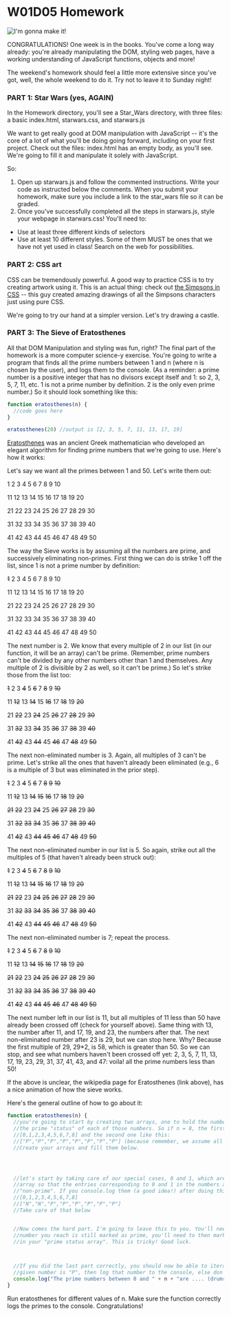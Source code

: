 # W01D05 Homework

![I'm gonna make it!](http://www.quickmeme.com/img/13/13db7aa21860fe4829b11cd9f1e813c1bec801b6a1c230dc997c62ad48d626bb.jpg)

CONGRATULATIONS! One week is in the books. You've come a long way already: you're already manipulating the DOM, styling web pages, have a working understanding of JavaScript functions, objects and more!

The weekend's homework should feel a little more extensive since you've got, well, the whole weekend to do it. Try not to leave it to Sunday night!

### PART 1: Star Wars (yes, AGAIN)

In the Homework directory, you'll see a Star_Wars directory, with three files: a basic index.html, starwars.css, and starwars.js

We want to get really good at DOM manipulation with JavaScript -- it's the core of a lot of what you'll be doing going forward, including on your first project. Check out the files: index.html has an empty body, as you'll see. We're going to fill it and manipulate it solely with JavaScript.

So:
1. Open up starwars.js and follow the commented instructions. Write your code as instructed below the comments. When you submit your homework, make sure you include a link to the star_wars file so it can be graded.
1. Once you've successfully completed all the steps in starwars.js, style your webpage in starwars.css! You'll need to:
  * Use at least three different kinds of selectors
  * Use at least 10 different styles. Some of them MUST be ones that we have not yet used in class! Search on the web for possibilities.

### PART 2: CSS art

CSS can be tremendously powerful. A good way to practice CSS is to try creating artwork using it. This is an actual thing: check out [the Simpsons in CSS](https://pattle.github.io/simpsons-in-css/) -- this guy created amazing drawings of all the Simpsons characters just using pure CSS.

We're going to try our hand at a simpler version. Let's try drawing a castle.

### PART 3: The Sieve of Eratosthenes

All that DOM Manipulation and styling was fun, right? The final part of the homework is a more computer science-y exercise. You're going to write a program that finds all the prime numbers between 1 and n (where n is chosen by the user), and logs them to the console. (As a reminder: a prime number is a positive integer that has no divisors except itself and 1: so 2, 3, 5, 7, 11, etc. 1 is not a prime number by definition. 2 is the only even prime number.) So it should look something like this:
```js
function eratosthenes(n) {
  //code goes here
}

eratosthenes(20) //output is [2, 3, 5, 7, 11, 13, 17, 19]
```

[Eratosthenes](https://en.wikipedia.org/wiki/Eratosthenes) was an ancient Greek mathematician who developed an elegant algorithm for finding prime numbers that we're going to use. Here's how it works:

Let's say we want all the primes between 1 and 50. Let's write them out:

1  2  3  4  5  6  7  8  9  10

11 12 13 14 15 16 17 18 19 20

21 22 23 24 25 26 27 28 29 30

31 32 33 34 35 36 37 38 39 40

41 42 43 44 45 46 47 48 49 50

The way the Sieve works is by assuming all the numbers are prime, and successively eliminating non-primes. First thing we can do is strike 1 off the list, since 1 is not a prime number by definition:

~~1~~  2  3  4  5  6  7  8  9  10


11 12 13 14 15 16 17 18 19 20


21 22 23 24 25 26 27 28 29 30


31 32 33 34 35 36 37 38 39 40


41 42 43 44 45 46 47 48 49 50

The next number is 2. We know that every multiple of 2 in our list (in our function, it will be an array) can't be prime. (Remember, prime numbers can't be divided by any other numbers other than 1 and themselves. Any multiple of 2 is divisible by 2 as well, so it can't be prime.) So let's strike those from the list too:

~~1~~  2  3  ~~4~~  5  ~~6~~  7  ~~8~~  9  ~~10~~


11 ~~12~~ 13 ~~14~~ 15 ~~16~~ 17 ~~18~~ 19 ~~20~~


21 ~~22~~ 23 ~~24~~ 25 ~~26~~ 27 ~~28~~ 29 ~~30~~


31 ~~32~~ 33 ~~34~~ 35 ~~36~~ 37 ~~38~~ 39 ~~40~~


41 ~~42~~ 43 ~~44~~ 45 ~~46~~ 47 ~~48~~ 49 ~~50~~

The next non-eliminated number is 3. Again, all multiples of 3 can't be prime. Let's strike all the ones that haven't already been eliminated (e.g., 6 is a multiple of 3 but was eliminated in the prior step).

~~1~~  2  3  ~~4~~  5  ~~6~~  7  ~~8~~  ~~9~~  ~~10~~


11 ~~12~~ 13 ~~14~~ ~~15~~ ~~16~~ 17 ~~18~~ 19 ~~20~~


~~21~~ ~~22~~ 23 ~~24~~ 25 ~~26~~ ~~27~~ ~~28~~ 29 ~~30~~


31 ~~32~~ ~~33~~ ~~34~~ 35 ~~36~~ 37 ~~38~~ ~~39~~ ~~40~~


41 ~~42~~ 43 ~~44~~ ~~45~~ ~~46~~ 47 ~~48~~ 49 ~~50~~

The next non-eliminated number in our list is 5. So again, strike out all the multiples of 5 (that haven't already been struck out):

~~1~~  2  3  ~~4~~  5  ~~6~~  7  ~~8~~  ~~9~~  ~~10~~


11 ~~12~~ 13 ~~14~~ ~~15~~ ~~16~~ 17 ~~18~~ 19 ~~20~~


~~21~~ ~~22~~ 23 ~~24~~ ~~25~~ ~~26~~ ~~27~~ ~~28~~ 29 ~~30~~


31 ~~32~~ ~~33~~ ~~34~~ ~~35~~ ~~36~~ 37 ~~38~~ ~~39~~ ~~40~~


41 ~~42~~ 43 ~~44~~ ~~45~~ ~~46~~ 47 ~~48~~ 49 ~~50~~

The next non-eliminated number is 7; repeat the process.

~~1~~  2  3  ~~4~~  5  ~~6~~  7  ~~8~~  ~~9~~  ~~10~~


11 ~~12~~ 13 ~~14~~ ~~15~~ ~~16~~ 17 ~~18~~ 19 ~~20~~


~~21~~ ~~22~~ 23 ~~24~~ ~~25~~ ~~26~~ ~~27~~ ~~28~~ 29 ~~30~~


31 ~~32~~ ~~33~~ ~~34~~ ~~35~~ ~~36~~ 37 ~~38~~ ~~39~~ ~~40~~


41 ~~42~~ 43 ~~44~~ ~~45~~ ~~46~~ 47 ~~48~~ ~~49~~ ~~50~~

The next number left in our list is 11, but all multiples of 11 less than 50 have already been crossed off (check for yourself above). Same thing with 13, the number after 11, and 17, 19, and 23, the numbers after that. The next non-eliminated number after 23 is 29, but we can stop here. Why? Because the first multiple of 29, 29*2, is 58, which is greater than 50. So we can stop, and see what numbers haven't been crossed off yet: 2, 3, 5, 7, 11, 13, 17, 19, 23, 29, 31, 37, 41, 43, and 47: voila! all the prime numbers less than 50!

If the above is unclear, the wikipedia page for Eratosthenes (link above), has a nice animation of how the sieve works.

Here's the general outline of how to go about it:

```js
function eratosthenes(n) {
  //you're going to start by creating two arrays, one to hold the numbers from 0 to n, and the second array to hold
  //the prime "status" of each of those numbers. So if n = 8, the first array would look like this:
  //[0,1,2,3,4,5,6,7,8] and the second one like this:
  //["P","P","P","P","P","P","P","P"] (because remember, we assume all numbers are prime, "P", until proven otherwise)
  //Create your arrays and fill them below.




  //let's start by taking care of our special cases, 0 and 1, which aren't prime by definition. change your "status"
  //array so that the entries corresponding to 0 and 1 in the numbers array (the first two entries), now read "N" for
  //"non-prime". If you console.log them (a good idea!) after doing this, your arrays should look like this:
  //[0,1,2,3,4,5,6,7,8]
  //["N","N","P","P","P","P","P","P"]
  //Take care of that below


  //Now comes the hard part. I'm going to leave this to you. You'll need to iterate over your numbers array. If the
  //number you reach is still marked as prime, you'll need to then mark all MULTIPLES of that number as non-prime
  //in your "prime status array". This is tricky! Good luck.



  //If you did the last part correctly, you should now be able to iterate over your arrays; if the prime status of a
  //given number is "P", then log that number to the console, else don't log it.
  console.log("The prime numbers between 0 and " + n + "are .... (drumroll!) ");
}
```

Run eratosthenes for different values of n. Make sure the function correctly logs the primes to the console. Congratulations!
